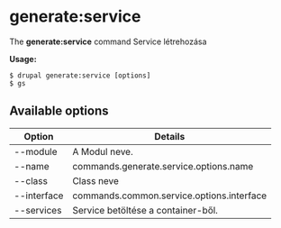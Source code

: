 # generate:service
The **generate:service** command Service létrehozása

**Usage:**
```
$ drupal generate:service [options] 
$ gs  
```

## Available options
Option | Details
-------|-------------
--module | A Modul neve.
--name | commands.generate.service.options.name
--class | Class neve
--interface | commands.common.service.options.interface
--services | Service betöltése a container-ből.
